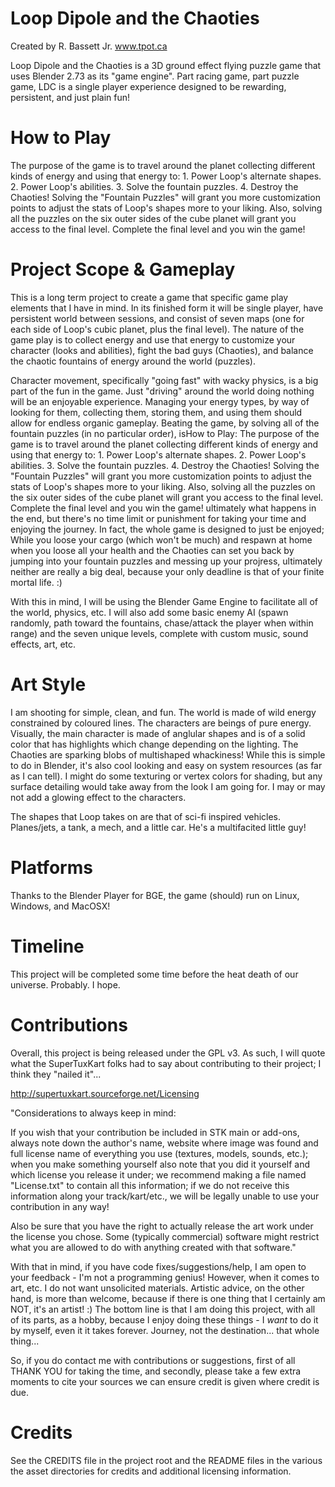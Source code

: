 Loop Dipole and the Chaoties
==========

Created by R. Bassett Jr.
www.tpot.ca

Loop Dipole and the Chaoties is a 3D ground effect flying puzzle game that uses Blender 2.73 as its "game engine". Part racing game, part puzzle game, LDC is a single player experience designed to be rewarding, persistent, and just plain fun! 


How to Play
========================
The purpose of the game is to travel around the planet collecting
different kinds of energy and using that energy to:
	1. Power Loop's alternate shapes.
	2. Power Loop's abilities.
	3. Solve the fountain puzzles.
	4. Destroy the Chaoties!
Solving the "Fountain Puzzles" will grant you more customization
points to adjust the stats of Loop's shapes more to your liking.
Also, solving all the puzzles on the six outer sides of the 
cube planet will grant you access to the final level. Complete
the final level and you win the game! 


Project Scope & Gameplay
========================

This is a long term project to create a game that specific game play elements that I have in mind. In its finished form it will be single player, have persistent world between sessions, and consist of seven maps (one for each side of Loop's cubic planet, plus the final level). The nature of the game play is to collect energy and use that energy to customize your character (looks and abilities), fight the bad guys (Chaoties), and balance the chaotic fountains of energy around the world (puzzles). 

Character movement, specifically "going fast" with wacky physics, is a big part of the fun in the game. Just "driving" around the world doing nothing will be an enjoyable experience. Managing your energy types, by way of looking for them, collecting them, storing them, and using them should allow for endless organic gameplay. Beating the game, by solving all of the fountain puzzles (in no particular order), isHow to Play:
	The purpose of the game is to travel around the planet collecting
	different kinds of energy and using that energy to:
		1. Power Loop's alternate shapes.
		2. Power Loop's abilities.
		3. Solve the fountain puzzles.
		4. Destroy the Chaoties!
	Solving the "Fountain Puzzles" will grant you more customization
	points to adjust the stats of Loop's shapes more to your liking.
	Also, solving all the puzzles on the six outer sides of the 
	cube planet will grant you access to the final level. Complete
	the final level and you win the game!  ultimately what happens in the end, but there's no time limit or punishment for taking your time and enjoying the journey. In fact, the whole game is designed to just be enjoyed; While you loose your cargo (which won't be much) and respawn at home when you loose all your health and the Chaoties can set you back by jumping into your fountain puzzles and messing up your projress, ultimately neither are really a big deal, because your only deadline is that of your finite mortal life. :)

With this in mind, I will be using the Blender Game Engine to facilitate all of the world, physics, etc. I will also add some basic enemy AI (spawn randomly, path toward the fountains, chase/attack the player when within range) and the seven unique levels, complete with custom music, sound effects, art, etc.


Art Style
=========
I am shooting for simple, clean, and fun. The world is made of wild energy constrained by coloured lines. The characters are beings of pure energy. Visually, the main character is made of anglular shapes and is of a solid color that has highlights which change depending on the lighting. The Chaoties are sparking blobs of multishaped whackiness! While this is simple to do in Blender, it's also cool looking and easy on system resources (as far as I can tell). I might do some texturing or vertex colors for shading, but any surface detailing would take away from the look I am going for. I may or may not add a glowing effect to the characters. 

The shapes that Loop takes on are that of sci-fi inspired vehicles. Planes/jets, a tank, a mech, and a little car. He's a multifacited little guy! 


Platforms
=========
Thanks to the Blender Player for BGE, the game (should) run on Linux, Windows, and MacOSX!


Timeline
========
This project will be completed some time before the heat death of our universe. Probably. I hope.


Contributions
=============
Overall, this project is being released under the GPL v3. As such, I will quote what the SuperTuxKart folks had to say about contributing to their project; I think they "nailed it"...
 
http://supertuxkart.sourceforge.net/Licensing 

"Considerations to always keep in mind: 

If you wish that your contribution be included in STK main or add-ons, always note down the author's name, website where image was found and full license name of everything you use (textures, models, sounds, etc.); when you make something yourself also note that you did it yourself and which license you release it under; we recommend making a file named "License.txt" to contain all this information; if we do not receive this information along your track/kart/etc., we will be legally unable to use your contribution in any way!

Also be sure that you have the right to actually release the art work under the license you chose. Some (typically commercial) software might restrict what you are allowed to do with anything created with that software."

With that in mind, if you have code fixes/suggestions/help, I am open to your feedback - I'm not a programming genius! However, when it comes to art, etc. I do not want unsolicited materials. Artistic advice, on the other hand, is more than welcome, because if there is one thing that I certainly am NOT, it's an artist! :) The bottom line is that I am doing this project, with all of its parts, as a hobby, because I enjoy doing these things - I *want* to do it by myself, even it it takes forever. Journey, not the destination... that whole thing...

So, if you do contact me with contributions or suggestions, first of all THANK YOU for taking the time, and secondly, please take a few extra moments to cite your sources we can ensure credit is given where credit is due.


Credits
========

See the CREDITS file in the project root and the README files in the various the asset directories for credits and additional licensing information.
